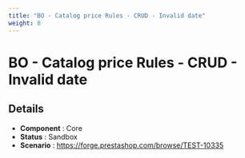 ```yaml
---
title: "BO - Catalog price Rules - CRUD - Invalid date"
weight: 8
---
```


# BO - Catalog price Rules - CRUD - Invalid date
## Details
* **Component** : Core
* **Status** : Sandbox
* **Scenario** : https://forge.prestashop.com/browse/TEST-10335

